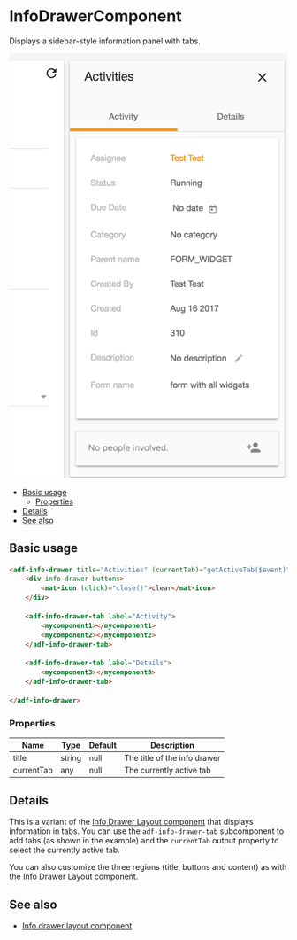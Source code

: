 # InfoDrawerComponent

Displays a sidebar-style information panel with tabs.

![Info drawer screenshot](docassets/images/activities-infodrawer.png)

<!-- markdown-toc start - Don't edit this section.  npm run toc to generate it-->

<!-- toc -->

- [Basic usage](#basic-usage)
  * [Properties](#properties)
- [Details](#details)
- [See also](#see-also)

<!-- tocstop -->

<!-- markdown-toc end -->

## Basic usage

```html
<adf-info-drawer title="Activities" (currentTab)="getActiveTab($event)">
    <div info-drawer-buttons>
        <mat-icon (click)="close()">clear</mat-icon>
    </div>

    <adf-info-drawer-tab label="Activity">
        <mycomponent1></mycomponent1>
        <mycomponent2></mycomponent2>
    </adf-info-drawer-tab>

    <adf-info-drawer-tab label="Details">
        <mycomponent3></mycomponent3>
    </adf-info-drawer-tab>

</adf-info-drawer>
```

### Properties

| Name | Type | Default | Description |
| --- | --- | --- | --- |
| title | string | null | The title of the info drawer |
| currentTab | any | null | The currently active tab |

## Details

This is a variant of the [Info Drawer Layout component](info-drawer-layout.component.md) that displays information in tabs. You can use the `adf-info-drawer-tab` subcomponent to add tabs (as shown in the example) and the `currentTab` output property to select the currently active tab.

You can also customize the three regions (title, buttons and content) as with the Info Drawer Layout component.

<!-- Don't edit the See also section. Edit seeAlsoGraph.json and run config/generateSeeAlso.js -->
<!-- seealso start -->
## See also

- [Info drawer layout component](info-drawer-layout.component.md)
<!-- seealso end -->

